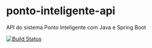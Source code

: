 # ponto-inteligente-api
API do sistema Ponto Inteligente com Java e Spring Boot


[![Build Status](https://www.travis-ci.com/OJPP/ponto-inteligente-api.svg?branch=main)](https://www.travis-ci.com/OJPP/ponto-inteligente-api)

